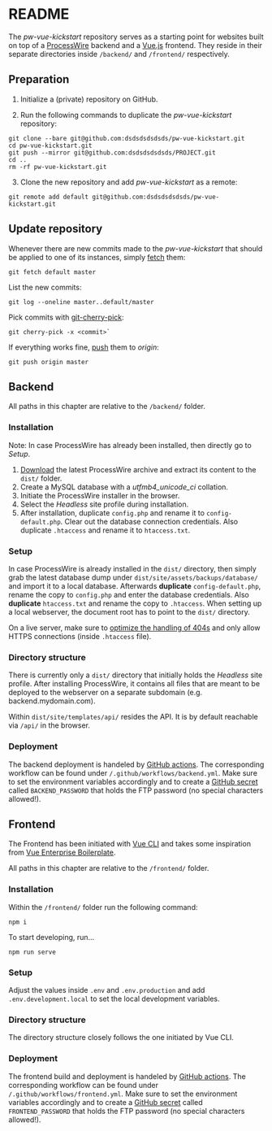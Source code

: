 # README

The _pw-vue-kickstart_ repository serves as a starting point for websites built on top of a [ProcessWire](https://processwire.com/) backend and a [Vue.js](https://vuejs.org/) frontend. They reside in their separate directories inside `/backend/` and `/frontend/` respectively.

## Preparation

1. Initialize a (private) repository on GitHub.

2. Run the following commands to duplicate the _pw-vue-kickstart_ repository:

```console
git clone --bare git@github.com:dsdsdsdsdsds/pw-vue-kickstart.git
cd pw-vue-kickstart.git
git push --mirror git@github.com:dsdsdsdsdsds/PROJECT.git
cd ..
rm -rf pw-vue-kickstart.git
```

3. Clone the new repository and add _pw-vue-kickstart_ as a remote:

```console
git remote add default git@github.com:dsdsdsdsdsds/pw-vue-kickstart.git
```

## Update repository

Whenever there are new commits made to the _pw-vue-kickstart_ that should be applied to one of its instances, simply [fetch](https://git-scm.com/docs/git-fetch) them:

```console
git fetch default master
```

List the new commits:

```console
git log --oneline master..default/master
```

Pick commits with [git-cherry-pick](https://git-scm.com/docs/git-cherry-pick):

```console
git cherry-pick -x <commit>`
```

If everything works fine, [push](https://help.github.com/articles/pushing-to-a-remote/) them to _origin_:

```console
git push origin master
```

## Backend

All paths in this chapter are relative to the `/backend/` folder.

### Installation

Note: In case ProcessWire has already been installed, then directly go to _Setup_.

1. [Download](https://processwire.com/download/core/) the latest ProcessWire archive and extract its content to the `dist/` folder.
2. Create a MySQL database with a _utfmb4_unicode_ci_ collation.
3. Initiate the ProcessWire installer in the browser.
4. Select the _Headless_ site profile during installation.
5. After installation, duplicate `config.php` and rename it to `config-default.php`. Clear out the database connection credentials. Also duplicate `.htaccess` and rename it to `htaccess.txt`.

### Setup

In case ProcessWire is already installed in the `dist/` directory, then simply grab the latest database dump under `dist/site/assets/backups/database/` and import it to a local database. Afterwards **duplicate** `config-default.php`, rename the copy to `config.php` and enter the database credentials. Also **duplicate** `htaccess.txt` and rename the copy to `.htaccess`. When setting up a local webserver, the document root has to point to the `dist/` directory.

On a live server, make sure to [optimize the handling of 404s](https://processwire.com/blog/posts/optimizing-404s-in-processwire/) and only allow HTTPS connections (inside `.htaccess` file).

### Directory structure

There is currently only a `dist/` directory that initially holds the _Headless_ site profile. After installing ProcessWire, it contains all files that are meant to be deployed to the webserver on a separate subdomain (e.g. backend.mydomain.com).

Within `dist/site/templates/api/` resides the API. It is by default reachable via `/api/` in the browser.

### Deployment

The backend deployment is handeled by [GitHub actions](https://help.github.com/en/actions). The corresponding workflow can be found under `/.github/workflows/backend.yml`. Make sure to set the environment variables accordingly and to create a [GitHub secret](https://help.github.com/en/actions/configuring-and-managing-workflows/creating-and-storing-encrypted-secrets) called `BACKEND_PASSWORD` that holds the FTP password (no special characters allowed!).

## Frontend

The Frontend has been initiated with [Vue CLI](https://cli.vuejs.org/) and takes some inspiration from [Vue Enterprise Boilerplate](https://github.com/chrisvfritz/vue-enterprise-boilerplate).

All paths in this chapter are relative to the `/frontend/` folder.

### Installation

Within the `/frontend/` folder run the following command:

```console
npm i
```

To start developing, run...

```console
npm run serve
```

### Setup

Adjust the values inside `.env` and `.env.production` and add `.env.development.local` to set the local development variables.

### Directory structure

The directory structure closely follows the one initiated by Vue CLI.

### Deployment

The frontend build and deployment is handeled by [GitHub actions](https://help.github.com/en/actions). The corresponding workflow can be found under `/.github/workflows/frontend.yml`. Make sure to set the environment variables accordingly and to create a [GitHub secret](https://help.github.com/en/actions/configuring-and-managing-workflows/creating-and-storing-encrypted-secrets) called `FRONTEND_PASSWORD` that holds the FTP password (no special characters allowed!).
